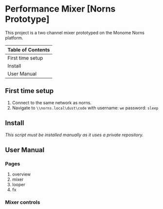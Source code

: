 # Performance Mixer [Norns Prototype]

This project is a two channel mixer prototyped on the Monome Norns platform.

| Table of Contents  |
| ------------------ |
| First time setup   |
| Install            |
| User Manual        |

## First time setup

1. Connect to the same network as norns.
2. Navigate to `\\norns.local\dust\code` with username: `we` password: `sleep`

## Install

*This script must be installed manually as it uses a private repository.*

## User Manual

### Pages

1. overview
2. mixer
3. looper
4. fx

### Mixer controls
